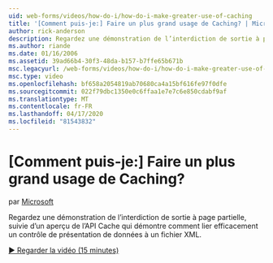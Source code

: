 ```yaml
---
uid: web-forms/videos/how-do-i/how-do-i-make-greater-use-of-caching
title: '[Comment puis-je:] Faire un plus grand usage de Caching? | Microsoft Docs'
author: rick-anderson
description: Regardez une démonstration de l’interdiction de sortie à page partielle, suivie d’un aperçu de l’API Cache qui démontre comment lier efficacement une présentation de données...
ms.author: riande
ms.date: 01/16/2006
ms.assetid: 39ad66b4-30f3-48da-b157-b7ffe65b671b
msc.legacyurl: /web-forms/videos/how-do-i/how-do-i-make-greater-use-of-caching
msc.type: video
ms.openlocfilehash: bf658a2054819ab70680ca4a15bf616fe97f0dfe
ms.sourcegitcommit: 022f79dbc1350e0c6ffaa1e7e7c6e850cdabf9af
ms.translationtype: MT
ms.contentlocale: fr-FR
ms.lasthandoff: 04/17/2020
ms.locfileid: "81543832"
---
```

# <a name="how-do-i-make-greater-use-of-caching"></a>[Comment puis-je:] Faire un plus grand usage de Caching?

par [Microsoft](https://github.com/microsoft)

Regardez une démonstration de l’interdiction de sortie à page partielle, suivie d’un aperçu de l’API Cache qui démontre comment lier efficacement un contrôle de présentation de données à un fichier XML.

[&#9654; Regarder la vidéo (15 minutes)](https://channel9.msdn.com/Blogs/ASP-NET-Site-Videos/how-do-i-make-greater-use-of-caching)
